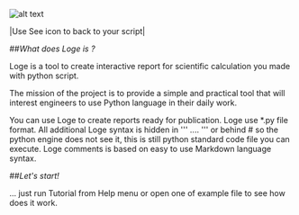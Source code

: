 ![alt text](x_start.png)

|Use See icon to back to your script|

##*What does Loge is ?*

Loge is a tool to create interactive report for scientific calculation you made with python script.

The mission of the project is to provide a simple and practical tool that will interest engineers to use Python language in their daily work.

You can use Loge to create reports ready for publication. Loge use *.py file format.
All additional Loge syntax is hidden in ''' .... ''' or behind # so the python engine does not see it, this is still python standard code file you can execute.
Loge comments is based on easy to use Markdown language syntax.

##*Let's start!*

... just run Tutorial from Help menu or open one of example file to see how does it work.

